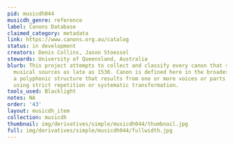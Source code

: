 ```yaml
---
pid: musicdh044
musicdh_genre: reference
label: Canons Database
claimed_category: metadata
link: https://www.canons.org.au/catalog
status: in development
creators: Denis Collins, Jason Stoessel
stewards: University of Queensland, Australia
blurb: This project attempts to collect and classify every canon that survived in
  musical sources as late as 1530. Canon is defined here in the broadest sense as
  a polyphonic structure that results from one or more voices or parts being combined
  using strict repetition or systematic transformation.
tools_used: Blacklight
notes: NA
order: '43'
layout: musicdh_item
collection: musicdh
thumbnail: img/derivatives/simple/musicdh044/thumbnail.jpg
full: img/derivatives/simple/musicdh044/fullwidth.jpg
---
```

